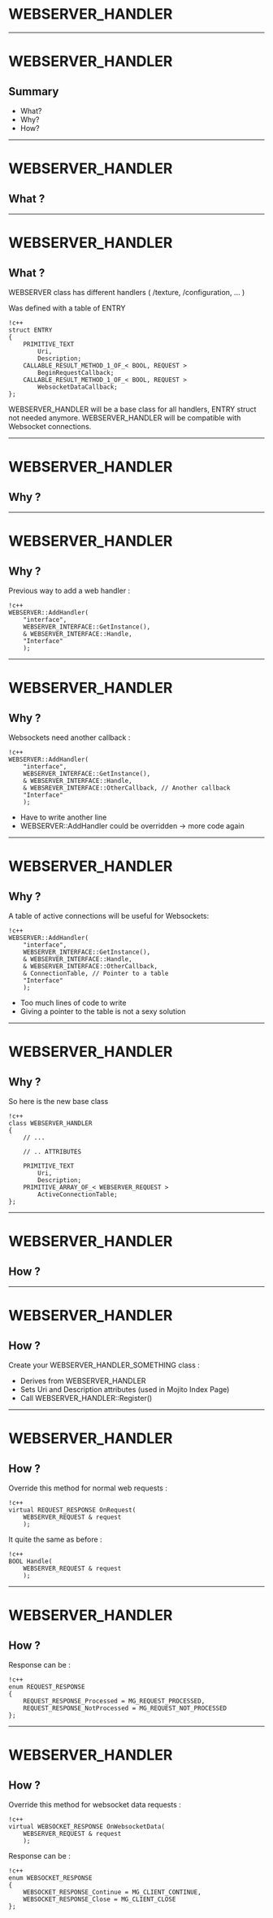 # WEBSERVER_HANDLER
---
# WEBSERVER_HANDLER

## Summary

 * What?
 * Why?
 * How?

---
# WEBSERVER_HANDLER
## What ?

---
# WEBSERVER_HANDLER
## What ?

WEBSERVER class has different handlers ( /texture, /configuration, ... )
 

Was defined with a table of ENTRY

    !c++
    struct ENTRY
    {
        PRIMITIVE_TEXT
            Uri,
            Description;
        CALLABLE_RESULT_METHOD_1_OF_< BOOL, REQUEST >
            BeginRequestCallback;
        CALLABLE_RESULT_METHOD_1_OF_< BOOL, REQUEST >
            WebsocketDataCallback;
    };

WEBSERVER_HANDLER will be a base class for all handlers, ENTRY struct not needed anymore.
WEBSERVER_HANDLER will be compatible with Websocket connections.

---
# WEBSERVER_HANDLER
## Why ?

---
# WEBSERVER_HANDLER
## Why ?

Previous way to add a web handler :

    !c++
    WEBSERVER::AddHandler(
        "interface",
        WEBSERVER_INTERFACE::GetInstance(),
        & WEBSERVER_INTERFACE::Handle,
        "Interface"
        );


---
# WEBSERVER_HANDLER
## Why ?

Websockets need another callback :

    !c++
    WEBSERVER::AddHandler(
        "interface",
        WEBSERVER_INTERFACE::GetInstance(),
        & WEBSERVER_INTERFACE::Handle,
        & WEBSREVER_INTERFACE::OtherCallback, // Another callback
        "Interface"
        );

  * Have to write another line
  * WEBSERVER::AddHandler could be overridden -> more code again

---
# WEBSERVER_HANDLER
## Why ?

A table of active connections will be useful for Websockets:

    !c++
    WEBSERVER::AddHandler(
        "interface",
        WEBSERVER_INTERFACE::GetInstance(),
        & WEBSERVER_INTERFACE::Handle,
        & WEBSERVER_INTERFACE::OtherCallback,
        & ConnectionTable, // Pointer to a table
        "Interface"
        );

  * Too much lines of code to write
  * Giving a pointer to the table is not a sexy solution



---
# WEBSERVER_HANDLER
## Why ?

So here is the new base class

    !c++
    class WEBSERVER_HANDLER
    {
        // ...

        // .. ATTRIBUTES

        PRIMITIVE_TEXT
            Uri,
            Description;
        PRIMITIVE_ARRAY_OF_< WEBSERVER_REQUEST >
            ActiveConnectionTable;
    };


---
# WEBSERVER_HANDLER
## How ?


---
# WEBSERVER_HANDLER
## How ?

Create your WEBSERVER_HANDLER_SOMETHING class :

  * Derives from WEBSERVER_HANDLER
  * Sets Uri and Description attributes (used in Mojito Index Page)
  * Call WEBSERVER_HANDLER::Register()


---
# WEBSERVER_HANDLER
## How ?

Override this method for normal web requests :

    !c++
    virtual REQUEST_RESPONSE OnRequest(
        WEBSERVER_REQUEST & request
        );

It quite the same as before :

    !c++
    BOOL Handle(
        WEBSERVER_REQUEST & request
        );

---
# WEBSERVER_HANDLER
## How ?

Response can be :

    !c++
    enum REQUEST_RESPONSE
    {
        REQUEST_RESPONSE_Processed = MG_REQUEST_PROCESSED,
        REQUEST_RESPONSE_NotProcessed = MG_REQUEST_NOT_PROCESSED
    };


---
# WEBSERVER_HANDLER
## How ?

Override this method for websocket data requests :

    !c++
    virtual WEBSOCKET_RESPONSE OnWebsocketData(
        WEBSERVER_REQUEST & request
        );

Response can be :

    !c++
    enum WEBSOCKET_RESPONSE
    {
        WEBSOCKET_RESPONSE_Continue = MG_CLIENT_CONTINUE,
        WEBSOCKET_RESPONSE_Close = MG_CLIENT_CLOSE
    };